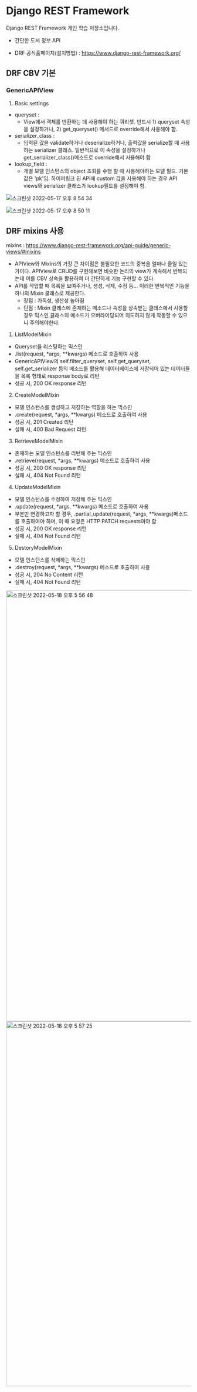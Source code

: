 # Django REST Framework
Django REST Framework 개인 학습 저장소입니다.

- 간단한 도서 정보 API

- DRF 공식홈페이지(설치방법) : https://www.django-rest-framework.org/

## DRF CBV 기본 ##
### GenericAPIView ###
1) Basic settings
- queryset : 
  - View에서 객체를 반환하는 데 사용해야 하는 쿼리셋. 반드시 1) queryset 속성을 설정하거나, 2) get_queryset() 메서드로 override해서 사용해야 함.
- serializer_class : 
  - 입력된 값을 validate하거나 deserialize하거나, 출력값을 serialize할 때 사용하는 serializer 클래스. 일반적으로 이 속성을 설정하거나 get_serializer_class()메소드로 override해서 사용해야 함
- lookup_field : 
  - 개별 모델 인스턴스의 object 조회를 수행 할 때 사용해야하는 모델 필드. 기본값은 'pk'임. 하이퍼링크 된 API에 custom 값을 사용해야 하는 경우 API views와 serializer 클래스가 lookup필드를 설정해야 함.

![스크린샷 2022-05-17 오후 8 54 34](https://user-images.githubusercontent.com/96563289/168805294-d34597ea-63d9-447e-a573-9c2e96db5e92.png)

![스크린샷 2022-05-17 오후 8 50 11](https://user-images.githubusercontent.com/96563289/168805344-5c625c74-a607-42c1-8eff-74cad17eb9de.png)

## DRF mixins 사용 ##
mixins : https://www.django-rest-framework.org/api-guide/generic-views/#mixins
- APIView와 Mixins의 가장 큰 차이점은 불필요한 코드의 중복을 얼마나 줄일 있는가이다. APIView로 CRUD를 구현해보면 비슷한 논리의 view가 계속해서 반복되는데 이를 CBV 상속을 활용하여 더 간단하게 기능 구현할 수 있다.
- API를 작업할 때 목록을 보여주거나, 생성, 삭제, 수정 등... 이러한 반복적인 기능을 하나의 Mixin 클래스로 제공한다.
  - 장점 : 가독성, 생산성 높아짐
  - 단점 : Mixin 클래스에 존재하는 메소드나 속성을 상속받는 클래스에서 사용할 경우 믹스인 클래스의 메소드가 오버라이딩되어 의도하지 않게 작동할 수 있으니 주의해야한다.

1) ListModelMixin
  - Queryset을 리스팅하는 믹스인
  - .list(request, *args, **kwargs) 메소드로 호출하여 사용
  - GenericAPIView의 self.filter_queryset, self.get_queryset, self.get_serializer 등의 메소드를 활용해 데이터베이스에 저장되어 있는 데이터들을 목록 형태로 response body로 리턴
  - 성공 시, 200 OK response 리턴
2) CreateModelMixin
  - 모델 인스턴스를 생성하고 저장하는 역할을 하는 믹스인
  - .create(request, *args, **kwargs) 메소드로 호출하여 사용
  - 성공 시, 201 Created 리턴
  - 실패 시, 400 Bad Request 리턴
3) RetrieveModelMixin
  - 존재하는 모델 인스턴스를 리턴해 주는 믹스인
  - .retrieve(request, *args, **kwargs) 메소드로 호출하여 사용
  - 성공 시, 200 OK response 리턴
  - 실패 시, 404 Not Found 리턴
4) UpdateModelMixin
  - 모델 인스턴스를 수정하여 저장해 주는 믹스인
  - .update(request, *args, **kwargs) 메소드로 호출하여 사용
  - 부분만 변경하고자 할 경우, .partial_update(request, *args, **kwargs)메소드를 호출하여야 하며, 이 때 요청은 HTTP PATCH requests여야 함
  - 성공 시, 200 OK response 리턴
  - 실패 시, 404 Not Found 리턴
5) DestoryModelMixin
  - 모델 인스턴스를 삭제하는 믹스인
  - .destroy(request, *args, **kwargs) 메소드로 호출하여 사용
  - 성공 시, 204 No Content 리턴
  - 실패 시, 404 Not Found 리턴
  
<img width="1171" alt="스크린샷 2022-05-18 오후 5 56 48" src="https://user-images.githubusercontent.com/96563289/169002326-7340602c-0d81-4740-ba2b-aec21d1b65d4.png">

<img width="992" alt="스크린샷 2022-05-18 오후 5 57 25" src="https://user-images.githubusercontent.com/96563289/169002394-7de3aebc-8c1d-476a-86b9-cfa5d547bbc1.png">
